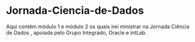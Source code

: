 # Jornada-Ciencia-de-Dados
Aqui contém módulo 1 e módulo 2 os quais irei ministrar na Jornada Ciência de Dados , apoiada pelo Grupo Integrado, Oracle e intLab.
